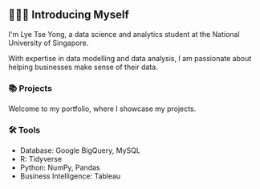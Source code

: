 ## 🙋🏻‍♂️ Introducing Myself

I'm Lye Tse Yong, a data science and analytics student at the National University of Singapore.

With expertise in data modelling and data analysis, I am passionate about helping businesses make sense of their data.

### 📚 Projects

Welcome to  my portfolio, where I showcase my projects.

### 🛠️ Tools

- Database: Google BigQuery, MySQL
- R: Tidyverse
- Python: NumPy, Pandas
- Business Intelligence: Tableau




<!--
**tseyongg/tseyongg** is a ✨ _special_ ✨ repository because its `README.md` (this file) appears on your GitHub profile.

Here are some ideas to get you started:

- 🔭 I’m currently working on ...
- 🌱 I’m currently learning ...
- 👯 I’m looking to collaborate on ...
- 🤔 I’m looking for help with ...
- 💬 Ask me about ...
- 📫 How to reach me: ...
- 😄 Pronouns: ...
- ⚡ Fun fact: ...
-->
